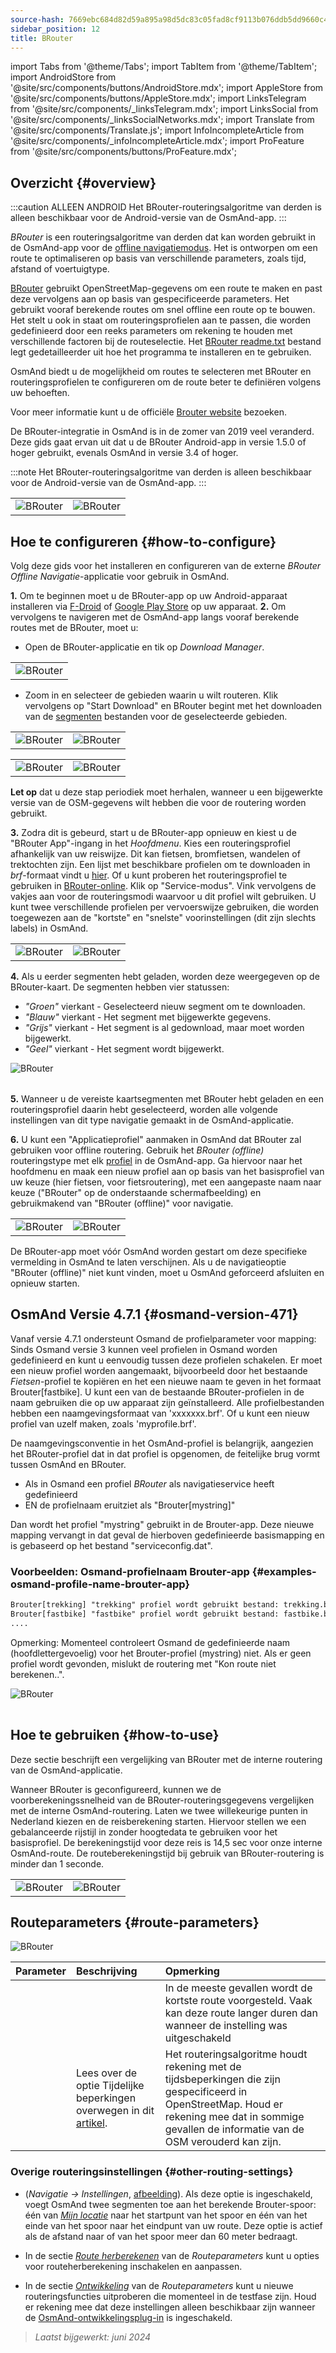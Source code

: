 ```yaml
---
source-hash: 7669ebc684d82d59a895a98d5dc83c05fad8cf9113b076ddb5dd9660c461ce5e
sidebar_position: 12
title: BRouter
---
```

import Tabs from '@theme/Tabs';
import TabItem from '@theme/TabItem';
import AndroidStore from '@site/src/components/buttons/AndroidStore.mdx';
import AppleStore from '@site/src/components/buttons/AppleStore.mdx';
import LinksTelegram from '@site/src/components/_linksTelegram.mdx';
import LinksSocial from '@site/src/components/_linksSocialNetworks.mdx';
import Translate from '@site/src/components/Translate.js';
import InfoIncompleteArticle from '@site/src/components/_infoIncompleteArticle.mdx';
import ProFeature from '@site/src/components/buttons/ProFeature.mdx';




## Overzicht {#overview}

:::caution ALLEEN ANDROID
Het BRouter-routeringsalgoritme van derden is alleen beschikbaar voor de Android-versie van de OsmAnd-app.
:::

*BRouter* is een routeringsalgoritme van derden dat kan worden gebruikt in de OsmAnd-app voor de [offline navigatiemodus](../guidance/navigation-settings.md#navigation-type). Het is ontworpen om een route te optimaliseren op basis van verschillende parameters, zoals tijd, afstand of voertuigtype.

[BRouter](http://brouter.de/) gebruikt OpenStreetMap-gegevens om een route te maken en past deze vervolgens aan op basis van gespecificeerde parameters. Het gebruikt vooraf berekende routes om snel offline een route op te bouwen. Het stelt u ook in staat om routeringsprofielen aan te passen, die worden gedefinieerd door een reeks parameters om rekening te houden met verschillende factoren bij de routeselectie. Het [BRouter readme.txt](http://brouter.de/brouter/readme.txt) bestand legt gedetailleerder uit hoe het programma te installeren en te gebruiken.

OsmAnd biedt u de mogelijkheid om routes te selecteren met BRouter en routeringsprofielen te configureren om de route beter te definiëren volgens uw behoeften.

Voor meer informatie kunt u de officiële [Brouter website](http://www.brouter.de/brouter/algorithm.html) bezoeken.

De BRouter-integratie in OsmAnd is in de zomer van 2019 veel veranderd. Deze gids gaat ervan uit dat u de BRouter Android-app in versie 1.5.0 of hoger gebruikt, evenals OsmAnd in versie 3.4 of hoger.

:::note
Het BRouter-routeringsalgoritme van derden is alleen beschikbaar voor de Android-versie van de OsmAnd-app.
:::


<table class="blogimage">
    <tr>
        <td><img src={require('@site/static/img/navigation/third/BRouter_overview.png').default} alt="BRouter"/></td>
        <td><img src={require('@site/static/img/navigation/third/BRouter_overview2.png').default} alt="BRouter"/></td>
    </tr>
</table>


## Hoe te configureren {#how-to-configure}

Volg deze gids voor het installeren en configureren van de externe *BRouter Offline Navigatie*-applicatie voor gebruik in OsmAnd.

**1.** Om te beginnen moet u de BRouter-app op uw Android-apparaat installeren via [F-Droid](https://f-droid.org/packages/btools.routingapp) of [Google Play Store](https://play.google.com/store/apps/details?id=btools.routingapp) op uw apparaat.
**2.** Om vervolgens te navigeren met de OsmAnd-app langs vooraf berekende routes met de BRouter, moet u:


  - Open de BRouter-applicatie en tik op *Download Manager*.

<table class="blogimage">
    <tr>
        <td><img src={require('@site/static/img/navigation/third/prof19.png').default} alt="BRouter"/></td>
    </tr>
</table>

  - Zoom in en selecteer de gebieden waarin u wilt routeren. Klik vervolgens op "Start Download" en BRouter begint met het downloaden van de [segmenten](http://brouter.de/brouter/segments4/) bestanden voor de geselecteerde gebieden.

<table class="blogimage">
    <tr>
        <td><img src={require('@site/static/img/navigation/third/brouter-start-1.png').default} alt="BRouter"/></td>
        <td><img src={require('@site/static/img/navigation/third/brouter-start.png').default} alt="BRouter"/></td>
    </tr>
</table>

<table class="blogimage">
    <tr>
        <td><img src={require('@site/static/img/navigation/third/brouter-downl.png').default} alt="BRouter"/></td>
        <td><img src={require('@site/static/img/navigation/third/brouter-update.png').default} alt="BRouter"/></td>
    </tr>
</table>

**Let op** dat u deze stap periodiek moet herhalen, wanneer u een bijgewerkte versie van de OSM-gegevens wilt hebben die voor de routering worden gebruikt.

**3.** Zodra dit is gebeurd, start u de BRouter-app opnieuw en kiest u de "BRouter App"-ingang in het *Hoofdmenu*. Kies een routeringsprofiel afhankelijk van uw reiswijze. Dit kan fietsen, bromfietsen, wandelen of trektochten zijn. Een lijst met beschikbare profielen om te downloaden in *brf*-formaat vindt u [hier](http://brouter.de/brouter/profiles2/). Of u kunt proberen het routeringsprofiel te gebruiken in [BRouter-online](http://brouter.de/brouter-web/).
Klik op "Service-modus". Vink vervolgens de vakjes aan voor de routeringsmodi waarvoor u dit profiel wilt gebruiken. U kunt twee verschillende profielen per vervoerswijze gebruiken, die worden toegewezen aan de "kortste" en "snelste" voorinstellingen (dit zijn slechts labels) in OsmAnd.

<table class="blogimage">
    <tr>
        <td><img src={require('@site/static/img/navigation/third/prof18.png').default} alt="BRouter"/></td>
        <td><img src={require('@site/static/img/navigation/third/prof18a.png').default} alt="BRouter"/></td>
    </tr>
</table>

**4.** Als u eerder segmenten hebt geladen, worden deze weergegeven op de BRouter-kaart. De segmenten hebben vier statussen:

- *"Groen"* vierkant - Geselecteerd nieuw segment om te downloaden.
- *"Blauw"* vierkant - Het segment met bijgewerkte gegevens.
- *"Grijs"* vierkant - Het segment is al gedownload, maar moet worden bijgewerkt.
- *"Geel"* vierkant - Het segment wordt bijgewerkt.

<table class="blogimage">
    <tr>
    <img src={require('@site/static/img/navigation/third/brouter-downl2.png').default} alt="BRouter"/>
    </tr>
</table>

**5.** Wanneer u de vereiste kaartsegmenten met BRouter hebt geladen en een routeringsprofiel daarin hebt geselecteerd, worden alle volgende instellingen van dit type navigatie gemaakt in de OsmAnd-applicatie.

**6.** U kunt een "Applicatieprofiel" aanmaken in OsmAnd dat BRouter zal gebruiken voor offline routering.
Gebruik het *BRouter (offline)* routeringstype met elk [profiel](../../personal/profiles.md) in de OsmAnd-app. Ga hiervoor naar het hoofdmenu *<Translate android="true" ids="shared_string_menu,configure_profile,navigation_profile,nav_type_hint,shared_string_offline,shared_string_external,routing_profile_broutrer"/>* en maak een nieuw profiel aan op basis van het basisprofiel van uw keuze (hier fietsen, voor fietsroutering), met een aangepaste naam naar keuze ("BRouter" op de onderstaande schermafbeelding) en gebruikmakend van "BRouter (offline)" voor navigatie.


<table class="blogimage">
    <tr>
        <td><img src={require('@site/static/img/navigation/third/brouter-2.png').default} alt="BRouter"/></td>
        <td><img src={require('@site/static/img/navigation/third/brouter-3.png').default} alt="BRouter"/></td>
    </tr>
</table>

De BRouter-app moet vóór OsmAnd worden gestart om deze specifieke vermelding in OsmAnd te laten verschijnen. Als u de navigatieoptie "BRouter (offline)" niet kunt vinden, moet u OsmAnd geforceerd afsluiten en opnieuw starten.

## OsmAnd Versie 4.7.1 {#osmand-version-471}

Vanaf versie 4.7.1 ondersteunt Osmand de profielparameter voor mapping: Sinds Osmand versie 3 kunnen veel profielen in Osmand worden gedefinieerd en kunt u eenvoudig tussen deze profielen schakelen. Er moet een nieuw profiel worden aangemaakt, bijvoorbeeld door het bestaande *Fietsen*-profiel te kopiëren en het een nieuwe naam te geven in het formaat Brouter[fastbike]. U kunt een van de bestaande BRouter-profielen in de naam gebruiken die op uw apparaat zijn geïnstalleerd. Alle profielbestanden hebben een naamgevingsformaat van 'xxxxxxx.brf'. Of u kunt een nieuw profiel van uzelf maken, zoals 'myprofile.brf'.

De naamgevingsconventie in het OsmAnd-profiel is belangrijk, aangezien het BRouter-profiel dat in dat profiel is opgenomen, de feitelijke brug vormt tussen OsmAnd en BRouter.

- Als in Osmand een profiel *BRouter* als navigatieservice heeft gedefinieerd
- EN de profielnaam eruitziet als "Brouter[mystring]"

Dan wordt het profiel "mystring" gebruikt in de Brouter-app. Deze nieuwe mapping vervangt in dat geval de hierboven gedefinieerde basismapping en is gebaseerd op het bestand "serviceconfig.dat".

### Voorbeelden: Osmand-profielnaam Brouter-app {#examples-osmand-profile-name-brouter-app}

```xml
Brouter[trekking] "trekking" profiel wordt gebruikt bestand: trekking.brf
Brouter[fastbike] "fastbike" profiel wordt gebruikt bestand: fastbike.brf
....
```

Opmerking:
Momenteel controleert Osmand de gedefinieerde naam (hoofdlettergevoelig) voor het Brouter-profiel (mystring) niet.
Als er geen profiel wordt gevonden, mislukt de routering met "Kon route niet berekenen..".

<table class="blogimage">
    <tr>
    <img src={require('@site/static/img/navigation/third/brouter_profile.png').default} alt="BRouter"/>
    </tr>
</table>

## Hoe te gebruiken {#how-to-use}

Deze sectie beschrijft een vergelijking van BRouter met de interne routering van de OsmAnd-applicatie.

Wanneer BRouter is geconfigureerd, kunnen we de voorberekeningssnelheid van de BRouter-routeringsgegevens vergelijken met de interne OsmAnd-routering. Laten we twee willekeurige punten in Nederland kiezen en de reisberekening starten. Hiervoor stellen we een gebalanceerde rijstijl in zonder hoogtedata te gebruiken voor het basisprofiel. De berekeningstijd voor deze reis is 14,5 sec voor onze interne OsmAnd-route. De routeberekeningstijd bij gebruik van BRouter-routering is minder dan 1 seconde.

<table class="blogimage">
    <tr>
        <td><img src={require('@site/static/img/navigation/third/prof21.jpg').default} alt="BRouter"/></td>
        <td><img src={require('@site/static/img/navigation/third/prof21a.jpg').default} alt="BRouter"/></td>
    </tr>
</table>


## Routeparameters {#route-parameters}

*<Translate android="true" ids="shared_string_menu,shared_string_navigation,shared_string_settings,routing_settings_2,route_parameters"/>*

![BRouter](@site/static/img/navigation/routing/BRouter_route_param.png)

| Parameter | Beschrijving | Opmerking |
|:------------|:---------------|:---------------|
| *<Translate android="true" ids="fast_route_mode"/>* | <Translate android="true" ids="routing_attr_short_way_description"/> <Translate android="true" ids="fast_route_mode_descr"/> | In de meeste gevallen wordt de kortste route voorgesteld. Vaak kan deze route langer duren dan wanneer de instelling was uitgeschakeld |
| *<Translate android="true" ids="temporary_conditional_routing"/>* | Lees over de optie Tijdelijke beperkingen overwegen in dit [artikel](../routing/osmand-routing.md#consider-temporary-limitations). | Het routeringsalgoritme houdt rekening met de tijdsbeperkingen die zijn gespecificeerd in OpenStreetMap. Houd er rekening mee dat in sommige gevallen de informatie van de OSM verouderd kan zijn. |


### Overige routeringsinstellingen {#other-routing-settings}

- ***<Translate android="true" ids="calculate_osmand_route_without_internet"/>*** (*Navigatie → Instellingen*, [afbeelding](../routing/online-routing.md#online-routing-setting)). Als deze optie is ingeschakeld, voegt OsmAnd twee segmenten toe aan het berekende Brouter-spoor: één van *[Mijn locatie](../../map/interact-with-map.md#my-location-and-zoom)* naar het startpunt van het spoor en één van het einde van het spoor naar het eindpunt van uw route. Deze optie is actief als de afstand naar of van het spoor meer dan 60 meter bedraagt.

- In de sectie [*Route herberekenen*](../../navigation/guidance/navigation-settings.md#recalculate-route) van de *Routeparameters* kunt u opties voor routeherberekening inschakelen en aanpassen.

- In de sectie [*Ontwikkeling*](../guidance/navigation-settings.md#development-settings) van de *Routeparameters* kunt u nieuwe routeringsfuncties uitproberen die momenteel in de testfase zijn. Houd er rekening mee dat deze instellingen alleen beschikbaar zijn wanneer de [OsmAnd-ontwikkelingsplug-in](../../plugins/development.md) is ingeschakeld.

> *Laatst bijgewerkt: juni 2024*